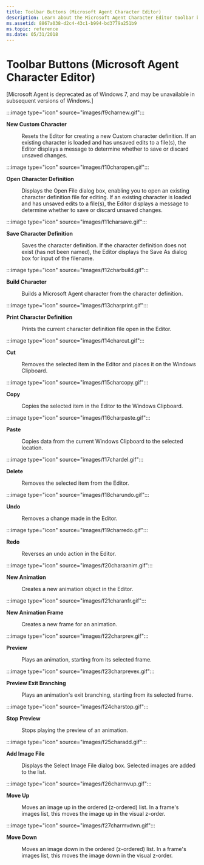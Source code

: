 ```yaml
---
title: Toolbar Buttons (Microsoft Agent Character Editor)
description: Learn about the Microsoft Agent Character Editor toolbar buttons, such as the New Custom Character button.
ms.assetid: 8867a038-d2c4-43c1-b994-bd3779a251b9
ms.topic: reference
ms.date: 05/31/2018
---
```


# Toolbar Buttons (Microsoft Agent Character Editor)

\[Microsoft Agent is deprecated as of Windows 7, and may be unavailable in subsequent versions of Windows.\]

:::image type="icon" source="images/f9charnew.gif":::

<dl> <dt>

<span id="New_Custom_Character"></span><span id="new_custom_character"></span><span id="NEW_CUSTOM_CHARACTER"></span>**New Custom Character**
</dt> <dd>

Resets the Editor for creating a new Custom character definition. If an existing character is loaded and has unsaved edits to a file(s), the Editor displays a message to determine whether to save or discard unsaved changes.

</dd> </dl>

:::image type="icon" source="images/f10charopen.gif":::

<dl> <dt>

<span id="Open_Character_Definition"></span><span id="open_character_definition"></span><span id="OPEN_CHARACTER_DEFINITION"></span>**Open Character Definition**
</dt> <dd>

Displays the Open File dialog box, enabling you to open an existing character definition file for editing. If an existing character is loaded and has unsaved edits to a file(s), the Editor displays a message to determine whether to save or discard unsaved changes.

</dd> </dl>

:::image type="icon" source="images/f11charsave.gif":::

<dl> <dt>

<span id="Save_Character_Definition"></span><span id="save_character_definition"></span><span id="SAVE_CHARACTER_DEFINITION"></span>**Save Character Definition**
</dt> <dd>

Saves the character definition. If the character definition does not exist (has not been named), the Editor displays the Save As dialog box for input of the filename.

</dd> </dl>

:::image type="icon" source="images/f12charbuild.gif":::

<dl> <dt>

<span id="Build_Character"></span><span id="build_character"></span><span id="BUILD_CHARACTER"></span>**Build Character**
</dt> <dd>

Builds a Microsoft Agent character from the character definition.

</dd> </dl>

:::image type="icon" source="images/f13charprint.gif":::

<dl> <dt>

<span id="Print_Character_Definition"></span><span id="print_character_definition"></span><span id="PRINT_CHARACTER_DEFINITION"></span>**Print Character Definition**
</dt> <dd>

Prints the current character definition file open in the Editor.

</dd> </dl>

:::image type="icon" source="images/f14charcut.gif":::

<dl> <dt>

<span id="Cut"></span><span id="cut"></span><span id="CUT"></span>**Cut**
</dt> <dd>

Removes the selected item in the Editor and places it on the Windows Clipboard.

</dd> </dl>

:::image type="icon" source="images/f15charcopy.gif":::

<dl> <dt>

<span id="Copy"></span><span id="copy"></span><span id="COPY"></span>**Copy**
</dt> <dd>

Copies the selected item in the Editor to the Windows Clipboard.

</dd> </dl>

:::image type="icon" source="images/f16charpaste.gif":::

<dl> <dt>

<span id="Paste"></span><span id="paste"></span><span id="PASTE"></span>**Paste**
</dt> <dd>

Copies data from the current Windows Clipboard to the selected location.

</dd> </dl>

:::image type="icon" source="images/f17chardel.gif":::

<dl> <dt>

<span id="Delete"></span><span id="delete"></span><span id="DELETE"></span>**Delete**
</dt> <dd>

Removes the selected item from the Editor.

</dd> </dl>

:::image type="icon" source="images/f18charundo.gif":::

<dl> <dt>

<span id="Undo"></span><span id="undo"></span><span id="UNDO"></span>**Undo**
</dt> <dd>

Removes a change made in the Editor.

</dd> </dl>

:::image type="icon" source="images/f19charredo.gif":::

<dl> <dt>

<span id="Redo"></span><span id="redo"></span><span id="REDO"></span>**Redo**
</dt> <dd>

Reverses an undo action in the Editor.

</dd> </dl>

:::image type="icon" source="images/f20charaanim.gif":::

<dl> <dt>

<span id="New_Animation"></span><span id="new_animation"></span><span id="NEW_ANIMATION"></span>**New Animation**
</dt> <dd>

Creates a new animation object in the Editor.

</dd> </dl>

:::image type="icon" source="images/f21charanfr.gif":::

<dl> <dt>

<span id="New_Animation_Frame"></span><span id="new_animation_frame"></span><span id="NEW_ANIMATION_FRAME"></span>**New Animation Frame**
</dt> <dd>

Creates a new frame for an animation.

</dd> </dl>

:::image type="icon" source="images/f22charprev.gif":::

<dl> <dt>

<span id="Preview"></span><span id="preview"></span><span id="PREVIEW"></span>**Preview**
</dt> <dd>

Plays an animation, starting from its selected frame.

</dd> </dl>

:::image type="icon" source="images/f23charprevex.gif":::

<dl> <dt>

<span id="Preview_Exit_Branching"></span><span id="preview_exit_branching"></span><span id="PREVIEW_EXIT_BRANCHING"></span>**Preview Exit Branching**
</dt> <dd>

Plays an animation's exit branching, starting from its selected frame.

</dd> </dl>

:::image type="icon" source="images/f24charstop.gif":::

<dl> <dt>

<span id="Stop_Preview"></span><span id="stop_preview"></span><span id="STOP_PREVIEW"></span>**Stop Preview**
</dt> <dd>

Stops playing the preview of an animation.

</dd> </dl>

:::image type="icon" source="images/f25charadd.gif":::

<dl> <dt>

<span id="Add_Image_File"></span><span id="add_image_file"></span><span id="ADD_IMAGE_FILE"></span>**Add Image File**
</dt> <dd>

Displays the Select Image File dialog box. Selected images are added to the list.

</dd> </dl>

:::image type="icon" source="images/f26charmvup.gif":::

<dl> <dt>

<span id="Move_Up"></span><span id="move_up"></span><span id="MOVE_UP"></span>**Move Up**
</dt> <dd>

Moves an image up in the ordered (z-ordered) list. In a frame's images list, this moves the image up in the visual z-order.

</dd> </dl>

:::image type="icon" source="images/f27charmvdwn.gif":::

<dl> <dt>

<span id="Move_Down"></span><span id="move_down"></span><span id="MOVE_DOWN"></span>**Move Down**
</dt> <dd>

Moves an image down in the ordered (z-ordered) list. In a frame's images list, this moves the image down in the visual z-order.

</dd> </dl>

 

 




